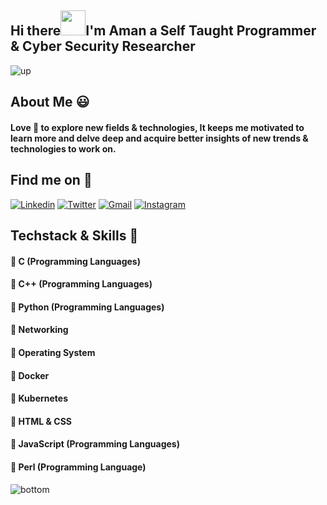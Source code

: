 ## Hi there<img src="https://github.com/nixin72/nixin72/blob/master/wave.gif" width="40">I'm Aman a Self Taught Programmer & Cyber Security Researcher
![up](https://media.giphy.com/media/3osxY9kuM2NGUfvThe/giphy.gif)
## About Me :smiley: 
#### Love :blue_heart: to explore new fields & technologies, It keeps me motivated to learn more and delve deep and acquire better insights of new trends & technologies to work on.

## Find me on :mag_right: 

<a href="https://www.linkedin.com/in/aman-r-558b38186/" target="_blank"><img src="https://img.shields.io/badge/-Linkedin-blue?style=flat-square&logo=Linkedin&logoColor=white" alt="Linkedin"></a> 
<a href="https://twitter.com/_amanraza" target="_blank"><img src="https://img.shields.io/badge/-Twitter-1ca0f1?style=flat-square&labelColor=1ca0f1&logo=twitter&logoColor=white" alt="Twitter"></a> 
<a href="mailto:amanraza1234@gmail.com" target="_blank"><img src="https://img.shields.io/badge/-Gmail-c14438?style=flat-square&logo=Gmail&logoColor=white" alt="Gmail"></a>
<a href="https://instagram.com/_theamanraza/" target="_blank"><img src="https://img.shields.io/badge/-Instagram-C13584?style=flat-square&labelColor=C13584&logo=instagram&logoColor=white" alt="Instagram"></a>

## Techstack & Skills :dart:

#### :radio_button: C (Programming Languages)
#### :radio_button: C++ (Programming Languages)
#### :radio_button: Python (Programming Languages)
#### :radio_button: Networking
#### :radio_button: Operating System
#### :radio_button: Docker
#### :radio_button: Kubernetes
#### :radio_button: HTML & CSS
#### :radio_button: JavaScript (Programming Languages)
#### :radio_button: Perl (Programming Language)

![bottom](https://www.nicepng.com/png/full/82-821447_receive-updates-from-calgary-dream-centre-footer-city.png)
